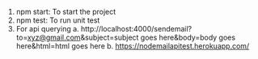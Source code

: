 1. npm start: To start the project
2. npm test: To run unit test
3. For api querying
	a. http://localhost:4000/sendemail?to=xyz@gmail.com&subject=subject goes here&body=body goes here&html=html goes here
	b. https://nodemailapitest.herokuapp.com/



